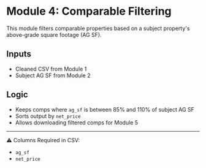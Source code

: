 
# Module 4: Comparable Filtering

This module filters comparable properties based on a subject property's above-grade square footage (AG SF).

## Inputs
- Cleaned CSV from Module 1
- Subject AG SF from Module 2

## Logic
- Keeps comps where `ag_sf` is between 85% and 110% of subject AG SF
- Sorts output by `net_price`
- Allows downloading filtered comps for Module 5

---

⚠️ Columns Required in CSV:
- `ag_sf`
- `net_price`
